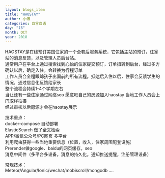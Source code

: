```yaml
---
layout: blogs_item
title: "HAOSTAY"
author: 小傅
categories: 自言自语
day: "15"
month: OCT
year: 2018
---
```




HAOSTAY是在线预订美国住家的一个全套后服务系统，它包括主站的预订，住家站的消息反馈，以及管理人员后台站。<br>
通常用户在平台上通过搜索找到心怡的住家提交预订，订单扭转到后台，经过多方确认以后，确定入住，会转换为行程订单<br>
工作人员会全程跟踪孩子出国前的所有流程，抵达后入住以后，住家会反馈学生的情况，通过信息化反馈给家长<br>
整个流程会持续1-4个学期左右<br>
当让还有一些住家通过网络seo 愿意吧自己的房源加入haostay 当地工作人员会上门取样拍摄<br>
经过审核以后房源才会在haostay展示<br>

技术重点：<br>
docker-compose 自动部署<br>
ElasticSearch 做了全文检索<br>
APP/微信公众号/PC网页 多平台<br>
利用爬虫获得一些当地重要信息（位置，收入，住家周围配套设施）<br>
Prerender做google、baidu的网页缓存，seo<br>
消息中间件（多平台多设备，消息的持久化，通知推送提醒，注册管理设备）<br>


常规技术：<br>
Meteor/Angular/Ionic/wechat/mobiscroll/mongodb ....




